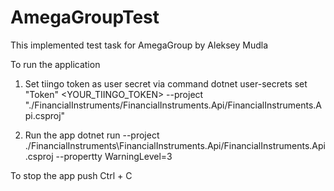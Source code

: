 # AmegaGroupTest

This implemented test task for AmegaGroup by Aleksey Mudla

To run the application 
1. Set tiingo token as user secret via command
dotnet user-secrets set "Token" <YOUR_TIINGO_TOKEN> --project "./FinancialInstruments/FinancialInstruments.Api/FinancialInstruments.Api.csproj"

2. Run the app
dotnet run --project  ./FinancialInstruments\FinancialInstruments.Api/FinancialInstruments.Api.csproj --propertty WarningLevel=3

To stop the app push Ctrl + C

